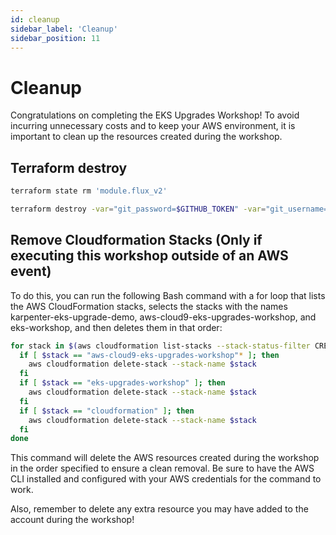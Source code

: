```yaml
---
id: cleanup
sidebar_label: 'Cleanup'
sidebar_position: 11
---
```


# Cleanup


Congratulations on completing the EKS Upgrades Workshop! To avoid incurring unnecessary costs and to keep your AWS environment, it is important to clean up the resources created during the workshop.

## Terraform destroy

```bash
terraform state rm 'module.flux_v2'

terraform destroy -var="git_password=$GITHUB_TOKEN" -var="git_username=$GITHUB_USER" -var="git_url=https://github.com/$GITHUB_USER/eks-cluster-upgrades-workshop.git" -var="git_branch=$GIT_BRANCH" -var="aws_region=$AWS_REGION" -var="cluster_version=1.25" --auto-approve
```

## Remove Cloudformation Stacks (Only if executing this workshop outside of an AWS event)

To do this, you can run the following Bash command with a for loop that lists the AWS CloudFormation stacks, selects the stacks with the names karpenter-eks-upgrade-demo, aws-cloud9-eks-upgrades-workshop, and eks-workshop, and then deletes them in that order:

```bash
for stack in $(aws cloudformation list-stacks --stack-status-filter CREATE_COMPLETE UPDATE_COMPLETE --query "StackSummaries[?contains(StackName, 'Karpenter-eks-upgrade-demo') || contains(StackName, 'aws-cloud9-eks-upgrades-workshop') || contains(StackName, 'cloudformation')].StackName" --output text); do
  if [ $stack == "aws-cloud9-eks-upgrades-workshop"* ]; then
    aws cloudformation delete-stack --stack-name $stack
  fi
  if [ $stack == "eks-upgrades-workshop" ]; then
    aws cloudformation delete-stack --stack-name $stack
  fi
  if [ $stack == "cloudformation" ]; then
    aws cloudformation delete-stack --stack-name $stack
  fi
done
```

This command will delete the AWS resources created during the workshop in the order specified to ensure a clean removal. Be sure to have the AWS CLI installed and configured with your AWS credentials for the command to work.


Also, remember to delete any extra resource you may have added to the account during the workshop!
